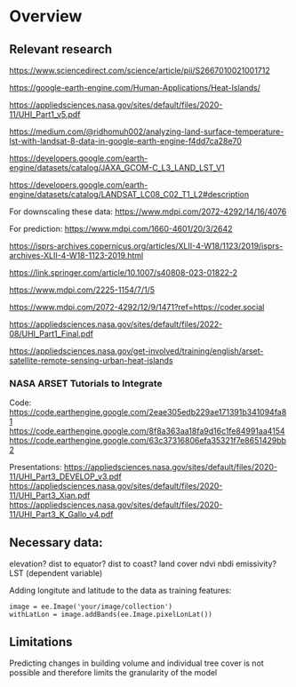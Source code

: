 # Overview

## Relevant research

https://www.sciencedirect.com/science/article/pii/S2667010021001712

https://google-earth-engine.com/Human-Applications/Heat-Islands/

https://appliedsciences.nasa.gov/sites/default/files/2020-11/UHI_Part1_v5.pdf

https://medium.com/@ridhomuh002/analyzing-land-surface-temperature-lst-with-landsat-8-data-in-google-earth-engine-f4dd7ca28e70

https://developers.google.com/earth-engine/datasets/catalog/JAXA_GCOM-C_L3_LAND_LST_V1

https://developers.google.com/earth-engine/datasets/catalog/LANDSAT_LC08_C02_T1_L2#description

For downscaling these data: https://www.mdpi.com/2072-4292/14/16/4076

For prediction: https://www.mdpi.com/1660-4601/20/3/2642

https://isprs-archives.copernicus.org/articles/XLII-4-W18/1123/2019/isprs-archives-XLII-4-W18-1123-2019.html

https://link.springer.com/article/10.1007/s40808-023-01822-2

https://www.mdpi.com/2225-1154/7/1/5

https://www.mdpi.com/2072-4292/12/9/1471?ref=https://coder.social

https://appliedsciences.nasa.gov/sites/default/files/2022-08/UHI_Part1_Final.pdf

https://appliedsciences.nasa.gov/get-involved/training/english/arset-satellite-remote-sensing-urban-heat-islands

### NASA ARSET Tutorials to Integrate

Code:
https://code.earthengine.google.com/2eae305edb229ae171391b341094fa81
https://code.earthengine.google.com/8f8a363aa18fa9d16c1fe84991aa4154
https://code.earthengine.google.com/63c37316806efa35321f7e8651429bb2

Presentations:
https://appliedsciences.nasa.gov/sites/default/files/2020-11/UHI_Part3_DEVELOP_v3.pdf
https://appliedsciences.nasa.gov/sites/default/files/2020-11/UHI_Part3_Xian.pdf
https://appliedsciences.nasa.gov/sites/default/files/2020-11/UHI_Part3_K_Gallo_v4.pdf

## Necessary data:

elevation?
dist to equator?
dist to coast?
land cover
ndvi
nbdi
emissivity?
LST (dependent variable)

Adding longitute and latitude to the data as training features:
```
image = ee.Image('your/image/collection')
withLatLon = image.addBands(ee.Image.pixelLonLat())
```

## Limitations
Predicting changes in building volume and individual tree cover is not possible and therefore limits the granularity of the model